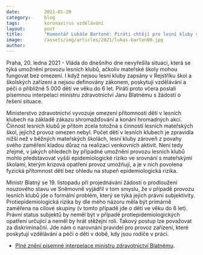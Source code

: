 ```yaml
---
date:         2021-01-20
category:     blog
tags:         koronavirus vzdělávání
layout:       post
title:        "Komentář Lukáše Bartoně: Piráti chtějí pro lesní kluby stejná protiepidemiologická pravidla jako pro mateřské školy"
image:        /assets/img/articles/2021/lukas-barton00.jpg
author:       
---
```

 
 

Praha, 20. ledna 2021 - Vláda do dnešního dne nevyřešila situaci, která se týká umožnění provozu lesních klubů, ačkoliv mateřské školy mohou fungovat bez omezení. I když nejsou lesní kluby zapsány v Rejstříku škol a školských zařízení a nejsou definovány zákonem, poskytují vzdělávání a péči o přibližně 5 000 dětí ve věku do 6 let. Piráti proto včera poslali písemnou interpelaci ministru zdravotnictví Janu Blatnému s žádostí o řešení situace.

Ministerstvo zdravotnictví vyvozuje omezení přítomnosti dětí v lesních klubech na základě zákazu shromažďování a konání hromadných akcí. Činnost lesních klubů je přitom zcela totožná s činností lesních mateřských škol, jejichž provoz omezen nebyl. Počet dětí v lesních klubech je zpravidla nižší než v běžných mateřských školách, lesní kluby zároveň z povahy svého zaměření kladou důraz na realizaci venkovních aktivit. Není tedy zřejmé, v jakých ohledech by případné umožnění provozu lesních klubů mohlo představovat vyšší epidemiologické riziko ve srovnání s mateřskými školami, kterým krizová opatření provoz umožňují, a je v nich povolena fyzická přítomnost dětí bez ohledu na stupeň epidemiologická rizika.

Ministr Blatný se 19. listopadu při projednávání žádosti o prodloužení nouzového stavu ve Sněmovně vyjádřil v tom smyslu, že v případě provozu lesních klubů jde o formální problém, který se týká jejich právní subjektivity. Protiepidemiologická rizika by dle mého názoru měla být primárně zaměřena na cílové skupiny (v tomto případě jde o děti ve věku do 6 let). Právní status subjektů by neměl být v případě protiepidemiologických opatření určující a neměl by hrát stěžejní roli. Takový postup lze považovat za diskriminační. Jde nám o narovnání pravidel pro provoz zařízení, které poskytují vzdělávání a péči o děti v době, kdy jsou rodiče v práci. 

* [Plné znění písemné interpelace ministru zdravotnictví Blatnému](https://pirati.cz/assets/pdf/21-01-19_Písemná-interpelace-Lukáše-Bartoně-ve-věci-provozu-lesních-klubů.pdf).
